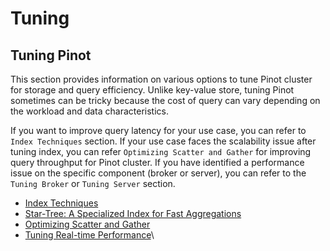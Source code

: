 # Tuning

## Tuning Pinot

This section provides information on various options to tune Pinot cluster for storage and query efficiency. Unlike key-value store, tuning Pinot sometimes can be tricky because the cost of query can vary depending on the workload and data characteristics.

If you want to improve query latency for your use case, you can refer to `Index Techniques` section. If your use case faces the scalability issue after tuning index, you can refer `Optimizing Scatter and Gather` for improving query throughput for Pinot cluster. If you have identified a performance issue on the specific component (broker or server), you can refer to the `Tuning Broker` or `Tuning Server` section.

* [Index Techniques](../../../basics/indexing/)
* [Star-Tree: A Specialized Index for Fast Aggregations](../../../basics/indexing/star-tree-index.md)
* [Optimizing Scatter and Gather](https://docs.pinot.apache.org/operators/operating-pinot/tuning/routing)
* [Tuning Real-time Performance](realtime.md#tuning-realtime-performance)\


